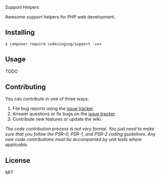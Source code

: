 Support Helpers

Awesome support helpers for PHP web development.


## Installing

```shell
$ composer require codesinging/support -vvv
```

## Usage

TODO

## Contributing

You can contribute in one of three ways:

1. File bug reports using the [issue tracker](https://github.com/codesinging/support/issues).
2. Answer questions or fix bugs on the [issue tracker](https://github.com/codesinging/support/issues).
3. Contribute new features or update the wiki.

_The code contribution process is not very formal. You just need to make sure that you follow the PSR-0, PSR-1, and PSR-2 coding guidelines. Any new code contributions must be accompanied by unit tests where applicable._

## License

MIT